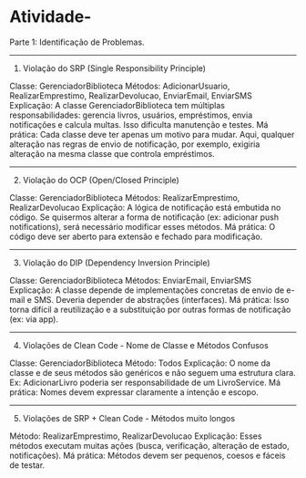 # Atividade-

Parte 1: Identificação de Problemas.


---

1. Violação do SRP (Single Responsibility Principle)

Classe: GerenciadorBiblioteca
Métodos: AdicionarUsuario, RealizarEmprestimo, RealizarDevolucao, EnviarEmail, EnviarSMS
Explicação:
A classe GerenciadorBiblioteca tem múltiplas responsabilidades: gerencia livros, usuários, empréstimos, envia notificações e calcula multas. Isso dificulta manutenção e testes.
Má prática: Cada classe deve ter apenas um motivo para mudar. Aqui, qualquer alteração nas regras de envio de notificação, por exemplo, exigiria alteração na mesma classe que controla empréstimos.


---

2. Violação do OCP (Open/Closed Principle)

Classe: GerenciadorBiblioteca
Métodos: RealizarEmprestimo, RealizarDevolucao
Explicação:
A lógica de notificação está embutida no código. Se quisermos alterar a forma de notificação (ex: adicionar push notifications), será necessário modificar esses métodos.
Má prática: O código deve ser aberto para extensão e fechado para modificação.


---

3. Violação do DIP (Dependency Inversion Principle)

Classe: GerenciadorBiblioteca
Métodos: EnviarEmail, EnviarSMS
Explicação:
A classe depende de implementações concretas de envio de e-mail e SMS. Deveria depender de abstrações (interfaces).
Má prática: Isso torna difícil a reutilização e a substituição por outras formas de notificação (ex: via app).


---

4. Violações de Clean Code - Nome de Classe e Métodos Confusos

Classe: GerenciadorBiblioteca
Método: Todos
Explicação:
O nome da classe e de seus métodos são genéricos e não seguem uma estrutura clara. Ex: AdicionarLivro poderia ser responsabilidade de um LivroService.
Má prática: Nomes devem expressar claramente a intenção e escopo.


---

5. Violações de SRP + Clean Code - Métodos muito longos

Método: RealizarEmprestimo, RealizarDevolucao
Explicação:
Esses métodos executam muitas ações (busca, verificação, alteração de estado, notificações).
Má prática: Métodos devem ser pequenos, coesos e fáceis de testar.
